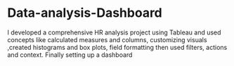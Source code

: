 # Data-analysis-Dashboard
I developed a comprehensive HR analysis project using Tableau  and used concepts like calculated measures and columns, customizing visuals ,created histograms and box plots, field formatting then used filters, actions and context. Finally setting up a dashboard
